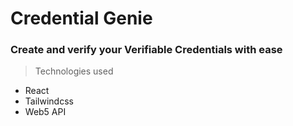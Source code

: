 # Credential Genie

### Create and verify your Verifiable Credentials with ease

> Technologies used
* React
* Tailwindcss
* Web5 API
